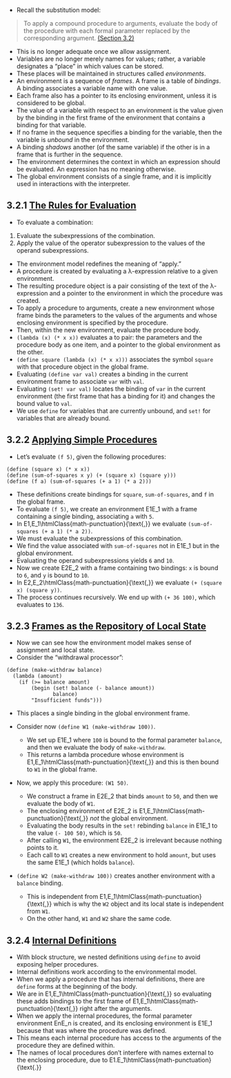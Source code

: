
- Recall the substitution model:

> To apply a compound procedure to arguments, evaluate the body of the procedure with each formal parameter replaced by the corresponding argument. [(Section 3.2)](https://mitp-content-server.mit.edu/books/content/sectbyfn/books_pres_0/6515/sicp.zip/full-text/book/book-Z-H-21.html "SICP Section 3.2")

- This is no longer adequate once we allow assignment.
- Variables are no longer merely names for values; rather, a variable designates a “place” in which values can be stored.
- These places will be maintained in structures called _environments_.
- An environment is a sequence of _frames_. A frame is a table of _bindings_. A binding associates a variable name with one value.
- Each frame also has a pointer to its enclosing environment, unless it is considered to be global.
- The value of a variable with respect to an environment is the value given by the binding in the first frame of the environment that contains a binding for that variable.
- If no frame in the sequence specifies a binding for the variable, then the variable is _unbound_ in the environment.
- A binding _shadows_ another (of the same variable) if the other is in a frame that is further in the sequence.
- The environment determines the context in which an expression should be evaluated. An expression has no meaning otherwise.
- The global environment consists of a single frame, and it is implicitly used in interactions with the interpreter.

## 3.2.1 [The Rules for Evaluation⁠](https://mitp-content-server.mit.edu/books/content/sectbyfn/books_pres_0/6515/sicp.zip/full-text/book/book-Z-H-21.html\#%25_sec_3.2.1)

- To evaluate a combination:
1. Evaluate the subexpressions of the combination.
2. Apply the value of the operator subexpression to the values of the operand subexpressions.
- The environment model redefines the meaning of “apply.”
- A procedure is created by evaluating a λ-expression relative to a given environment.
- The resulting procedure object is a pair consisting of the text of the λ-expression and a pointer to the environment in which the procedure was created.
- To apply a procedure to arguments, create a new environment whose frame binds the parameters to the values of the arguments and whose enclosing environment is specified by the procedure.
- Then, within the new environment, evaluate the procedure body.
- `(lambda (x) (* x x))` evaluates a to pair: the parameters and the procedure body as one item, and a pointer to the global environment as the other.
- `(define square (lambda (x) (* x x)))` associates the symbol `square` with that procedure object in the global frame.
- Evaluating `(define var val)` creates a binding in the current environment frame to associate `var` with `val`.
- Evaluating `(set! var val)` locates the binding of `var` in the current environment (the first frame that has a binding for it) and changes the bound value to `val`.
- We use `define` for variables that are currently unbound, and `set!` for variables that are already bound.

## 3.2.2 [Applying Simple Procedures⁠](https://mitp-content-server.mit.edu/books/content/sectbyfn/books_pres_0/6515/sicp.zip/full-text/book/book-Z-H-21.html\#%25_sec_3.2.2)

- Let’s evaluate `(f 5)`, given the following procedures:

```
(define (square x) (* x x))
(define (sum-of-squares x y) (+ (square x) (square y)))
(define (f a) (sum-of-squares (+ a 1) (* a 2)))
```

- These definitions create bindings for `square`, `sum-of-squares`, and `f` in the global frame.
- To evaluate `(f 5)`, we create an environment E1E\_1 with a frame containing a single binding, associating `a` with `5`.
- In E1,E\_1\\htmlClass{math-punctuation}{\\text{,}} we evaluate `(sum-of-squares (+ a 1) (* a 2))`.
- We must evaluate the subexpressions of this combination.
- We find the value associated with `sum-of-squares` not in E1E\_1 but in the global environment.
- Evaluating the operand subexpressions yields `6` and `10`.
- Now we create E2E\_2 with a frame containing two bindings: `x` is bound to `6`, and `y` is bound to `10`.
- In E2,E\_2\\htmlClass{math-punctuation}{\\text{,}} we evaluate `(+ (square x) (square y))`.
- The process continues recursively. We end up with `(+ 36 100)`, which evaluates to `136`.

## 3.2.3 [Frames as the Repository of Local State⁠](https://mitp-content-server.mit.edu/books/content/sectbyfn/books_pres_0/6515/sicp.zip/full-text/book/book-Z-H-21.html\#%25_sec_3.2.3)

- Now we can see how the environment model makes sense of assignment and local state.
- Consider the “withdrawal processor”:

```
(define (make-withdraw balance)
  (lambda (amount)
    (if (>= balance amount)
        (begin (set! balance (- balance amount))
               balance)
        "Insufficient funds")))
```

- This places a single binding in the global environment frame.
- Consider now `(define W1 (make-withdraw 100))`.

  - We set up E1E\_1 where `100` is bound to the formal parameter `balance`, and then we evaluate the body of `make-withdraw`.
  - This returns a lambda procedure whose environment is E1,E\_1\\htmlClass{math-punctuation}{\\text{,}} and this is then bound to `W1` in the global frame.
- Now, we apply this procedure: `(W1 50)`.

  - We construct a frame in E2E\_2 that binds `amount` to `50`, and then we evaluate the body of `W1`.
  - The enclosing environment of E2E\_2 is E1,E\_1\\htmlClass{math-punctuation}{\\text{,}} _not_ the global environment.
  - Evaluating the body results in the `set!` rebinding `balance` in E1E\_1 to the value `(- 100 50)`, which is `50`.
  - After calling `W1`, the environment E2E\_2 is irrelevant because nothing points to it.
  - Each call to `W1` creates a new environment to hold `amount`, but uses the same E1E\_1 (which holds `balance`).
- `(define W2 (make-withdraw 100))` creates another environment with a `balance` binding.

  - This is independent from E1,E\_1\\htmlClass{math-punctuation}{\\text{,}} which is why the `W2` object and its local state is independent from `W1`.
  - On the other hand, `W1` and `W2` share the same code.

## 3.2.4 [Internal Definitions⁠](https://mitp-content-server.mit.edu/books/content/sectbyfn/books_pres_0/6515/sicp.zip/full-text/book/book-Z-H-21.html\#%25_sec_3.2.4)

- With block structure, we nested definitions using `define` to avoid exposing helper procedures.
- Internal definitions work according to the environmental model.
- When we apply a procedure that has internal definitions, there are `define` forms at the beginning of the body.
- We are in E1,E\_1\\htmlClass{math-punctuation}{\\text{,}} so evaluating these adds bindings to the first frame of E1,E\_1\\htmlClass{math-punctuation}{\\text{,}} right after the arguments.
- When we apply the internal procedures, the formal parameter environment EnE\_n is created, and its enclosing environment is E1E\_1 because that was where the procedure was defined.
- This means each internal procedure has access to the arguments of the procedure they are defined within.
- The names of local procedures don’t interfere with names external to the enclosing procedure, due to E1.E\_1\\htmlClass{math-punctuation}{\\text{.}}





